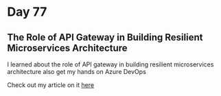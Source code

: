 # Day 77

## The Role of API Gateway in Building Resilient Microservices Architecture

I learned about the role of API gateway in building resilient microservices architecture also get my hands on Azure DevOps

Check out my article on it [here](https://rufilboy.hashnode.dev/day-77-the-role-of-api-gateway-in-building-resilient-microservices-architecture)
